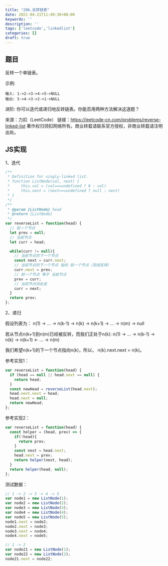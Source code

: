 ```yaml
---
title: "206.反转链表"
date: 2021-04-21T11:49:36+08:00
keywords: ''
description: ''
tags: ['leetcode','linkedlist']
categories: []
draft: true
---
```


## 题目

反转一个单链表。

示例:
```
输入: 1->2->3->4->5->NULL
输出: 5->4->3->2->1->NULL
```

进阶:
你可以迭代或递归地反转链表。你能否用两种方法解决这道题？

来源：力扣（LeetCode）
链接：https://leetcode-cn.com/problems/reverse-linked-list
著作权归领扣网络所有。商业转载请联系官方授权，非商业转载请注明出处。

## JS实现

1、迭代

```javascript
/**
 * Definition for singly-linked list.
 * function ListNode(val, next) {
 *     this.val = (val===undefined ? 0 : val)
 *     this.next = (next===undefined ? null : next)
 * }
 */
/**
 * @param {ListNode} head
 * @return {ListNode}
 */
var reverseList = function(head) {
  // 前一个节点
  let prev = null;
  // 当前节点
  let curr = head;

  while(curr != null){
    // 当前节点的下一个节点
    const next = curr.next;
    // 当前节点的下一个节点 指向 前一个节点（完成反转）
    curr.next = prev;
    // 前一个节点 等于 当前节点
    prev = curr;
    // 当前节点向右走
    curr = next;
  }
  return prev;
};
```

2、递归

假设列表为：
n(1) -> ... -> n(k-1) -> n(k)  -> n(k+1) -> ... -> n(m) -> null

若从节点n(k+1)到n(m)已经被反转，而我们正处于n(k):
n(1) -> ... -> n(k-1) -> n(k) -> n(k+1) <- ... -> n(m) 

我们希望n(k+1)的下一个节点指向n(k)，所以，
n(k).next.next = n(k)。

参考实现1：
```javascript
var reverseList = function(head) {
  if (head == null || head.next == null) {
    return head;
  }
  const newHead = reverseList(head.next);
  head.next.next = head;
  head.next = null;
  return newHead;
};
```

参考实现2：
```javascript
var reverseList = function(head) {
  const helper = (head, prev) => {
    if(!head){
      return prev;
    }
    const next = head.next;
    head.next = prev;
    return helper(next, head);
  }
  return helper(head, null);
};
```

测试数据：
```javascript
// 1 -> 2 -> 3 -> 4 -> 5
var node1 = new ListNode(1);
var node2 = new ListNode(2);
var node3 = new ListNode(3);
var node4 = new ListNode(4);
var node5 = new ListNode(5);
node1.next = node2;
node2.next = node3;
node3.next = node4;
node4.next = node5;

// 1 -> 2
var node21 = new ListNode(1);
var node22 = new ListNode(2);
node21.next = node22;
```